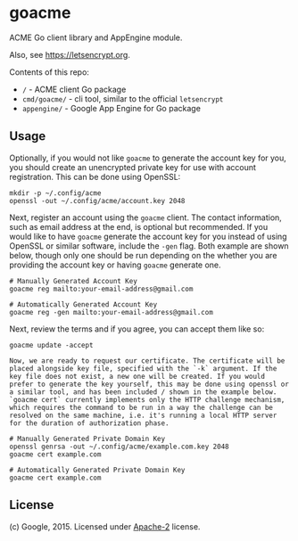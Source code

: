 # goacme

ACME Go client library and AppEngine module.

Also, see https://letsencrypt.org.

Contents of this repo:

* `/` - ACME client Go package
* `cmd/goacme/` - cli tool, similar to the official `letsencrypt`
* `appengine/` - Google App Engine for Go package

## Usage

Optionally, if you would not like `goacme` to generate the account key for you, you should create an unencrypted private key for use with account registration. This can be done using OpenSSL:

    mkdir -p ~/.config/acme
    openssl -out ~/.config/acme/account.key 2048

Next, register an account using the `goacme` client. The contact information, such as email address at the end, is optional but recommended. If you would like to have `goacme` generate the account key for you instead of using OpenSSL or similar software, include the `-gen` flag. Both example are shown below, though only one should be run depending on the whether you are providing the account key or having `goacme` generate one.

    # Manually Generated Account Key
    goacme reg mailto:your-email-address@gmail.com

    # Automatically Generated Account Key
    goacme reg -gen mailto:your-email-address@gmail.com

Next, review the terms and if you agree, you can accept them like so:

    goacme update -accept

    Now, we are ready to request our certificate. The certificate will be placed alongside key file, specified with the `-k` argument. If the key file does not exist, a new one will be created. If you would prefer to generate the key yourself, this may be done using openssl or a similar tool, and has been included / shown in the example below. `goacme cert` currently implements only the HTTP challenge mechanism, which requires the command to be run in a way the challenge can be resolved on the same machine, i.e. it's running a local HTTP server for the duration of authorization phase.

    # Manually Generated Private Domain Key
    openssl genrsa -out ~/.config/acme/example.com.key 2048
    goacme cert example.com

    # Automatically Generated Private Domain Key
    goacme cert example.com

## License

(c) Google, 2015. Licensed under [Apache-2](LICENSE) license.
